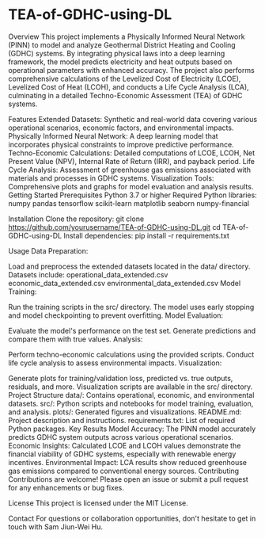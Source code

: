 # TEA-of-GDHC-using-DL

Overview
This project implements a Physically Informed Neural Network (PINN) to model and analyze Geothermal District Heating and Cooling (GDHC) systems. By integrating physical laws into a deep learning framework, the model predicts electricity and heat outputs based on operational parameters with enhanced accuracy. The project also performs comprehensive calculations of the Levelized Cost of Electricity (LCOE), Levelized Cost of Heat (LCOH), and conducts a Life Cycle Analysis (LCA), culminating in a detailed Techno-Economic Assessment (TEA) of GDHC systems.

Features
Extended Datasets: Synthetic and real-world data covering various operational scenarios, economic factors, and environmental impacts.
Physically Informed Neural Network: A deep learning model that incorporates physical constraints to improve predictive performance.
Techno-Economic Calculations: Detailed computations of LCOE, LCOH, Net Present Value (NPV), Internal Rate of Return (IRR), and payback period.
Life Cycle Analysis: Assessment of greenhouse gas emissions associated with materials and processes in GDHC systems.
Visualization Tools: Comprehensive plots and graphs for model evaluation and analysis results.
Getting Started
Prerequisites
Python 3.7 or higher
Required Python libraries:
numpy
pandas
tensorflow
scikit-learn
matplotlib
seaborn
numpy-financial

Installation
Clone the repository:
git clone https://github.com/yourusername/TEA-of-GDHC-using-DL.git
cd TEA-of-GDHC-using-DL
Install dependencies:
pip install -r requirements.txt


Usage
Data Preparation:

Load and preprocess the extended datasets located in the data/ directory.
Datasets include:
operational_data_extended.csv
economic_data_extended.csv
environmental_data_extended.csv
Model Training:

Run the training scripts in the src/ directory.
The model uses early stopping and model checkpointing to prevent overfitting.
Model Evaluation:

Evaluate the model's performance on the test set.
Generate predictions and compare them with true values.
Analysis:

Perform techno-economic calculations using the provided scripts.
Conduct life cycle analysis to assess environmental impacts.
Visualization:

Generate plots for training/validation loss, predicted vs. true outputs, residuals, and more.
Visualization scripts are available in the src/ directory.
Project Structure
data/: Contains operational, economic, and environmental datasets.
src/: Python scripts and notebooks for model training, evaluation, and analysis.
plots/: Generated figures and visualizations.
README.md: Project description and instructions.
requirements.txt: List of required Python packages.
Key Results
Model Accuracy: The PINN model accurately predicts GDHC system outputs across various operational scenarios.
Economic Insights: Calculated LCOE and LCOH values demonstrate the financial viability of GDHC systems, especially with renewable energy incentives.
Environmental Impact: LCA results show reduced greenhouse gas emissions compared to conventional energy sources.
Contributing
Contributions are welcome! Please open an issue or submit a pull request for any enhancements or bug fixes.

License
This project is licensed under the MIT License.

Contact
For questions or collaboration opportunities, don't hesitate to get in touch with Sam Jiun-Wei Hu.
